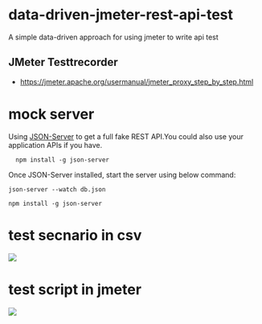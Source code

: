 
# data-driven-jmeter-rest-api-test
A simple data-driven approach for using jmeter to write api test


## JMeter Testtrecorder
- https://jmeter.apache.org/usermanual/jmeter_proxy_step_by_step.html

# mock server
Using [JSON-Server](https://github.com/typicode/json-server) to get a full fake REST API.You could also use your application APIs if you have.

<pre><code>  npm install -g json-server </pre></code>
Once JSON-Server installed, start the server using below command:
<pre><code>json-server --watch db.json</pre></code>

```
npm install -g json-server
```

# test secnario in csv
<img src="resources/data.png">

# test script in jmeter
<img src="resources/result.png">

